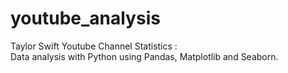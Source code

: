 # youtube_analysis
Taylor Swift Youtube Channel Statistics : </br>
Data analysis with Python using Pandas, Matplotlib and Seaborn.
